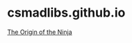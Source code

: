 # csmadlibs.github.io
<body>
<a href = "https://csmadlibs.github.io/The-Origin-of-the-Ninja">The Origin of the Ninja</a>
</body>